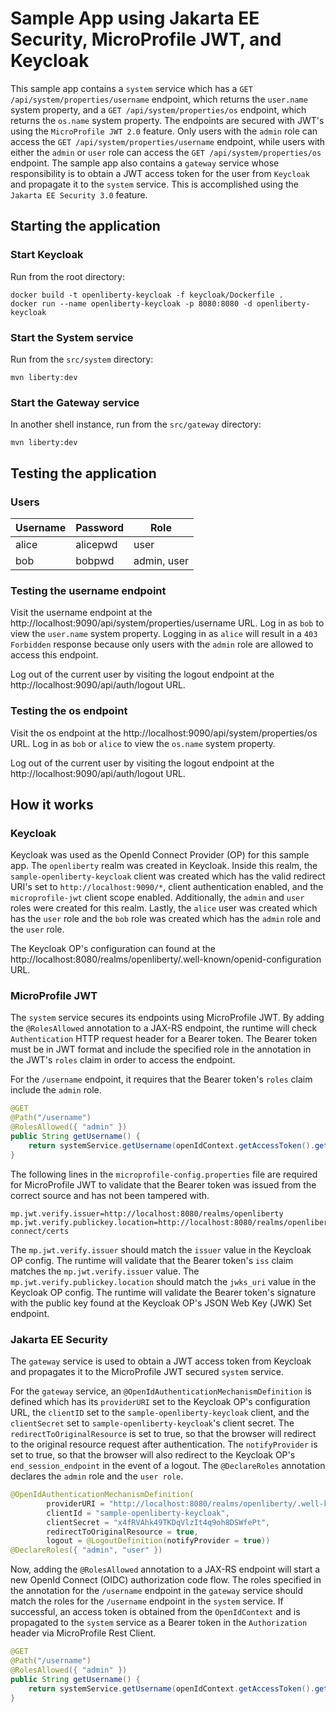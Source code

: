 # Sample App using Jakarta EE Security, MicroProfile JWT, and Keycloak

This sample app contains a `system` service which has a `GET /api/system/properties/username` endpoint, which returns the `user.name` system property, and a `GET /api/system/properties/os` endpoint, which returns the `os.name` system property. The endpoints are secured with JWT's using the `MicroProfile JWT 2.0` feature. Only users with the `admin` role can access the `GET /api/system/properties/username` endpoint, while users with either the `admin` or `user` role can access the `GET /api/system/properties/os` endpoint. The sample app also contains a `gateway` service whose responsibility is to obtain a JWT access token for the user from `Keycloak` and propagate it to the `system` service. This is accomplished using the `Jakarta EE Security 3.0` feature.

## Starting the application

### Start Keycloak

Run from the root directory:

```
docker build -t openliberty-keycloak -f keycloak/Dockerfile .
docker run --name openliberty-keycloak -p 8080:8080 -d openliberty-keycloak
```

### Start the System service

Run from the `src/system` directory:

```
mvn liberty:dev
```

### Start the Gateway service

In another shell instance, run from the `src/gateway` directory:

```
mvn liberty:dev
```

## Testing the application

### Users

| Username   | Password   | Role        |
| ---------- | ---------- | ----------- |
| alice      | alicepwd   | user        |
| bob        | bobpwd     | admin, user |

### Testing the username endpoint

Visit the username endpoint at the http://localhost:9090/api/system/properties/username URL. Log in as `bob` to view the `user.name` system property. Logging in as `alice` will result in a `403 Forbidden` response because only users with the `admin` role are allowed to access this endpoint.

Log out of the current user by visiting the logout endpoint at the http://localhost:9090/api/auth/logout URL.

### Testing the os endpoint

Visit the os endpoint at the http://localhost:9090/api/system/properties/os URL. Log in as `bob` or `alice` to view the `os.name` system property.

Log out of the current user by visiting the logout endpoint at the http://localhost:9090/api/auth/logout URL.

## How it works

### Keycloak

Keycloak was used as the OpenId Connect Provider (OP) for this sample app. The `openliberty` realm was created in Keycloak. Inside this realm, the `sample-openliberty-keycloak` client was created which has the valid redirect URI's set to `http://localhost:9090/*`, client authentication enabled, and the `microprofile-jwt` client scope enabled. Additionally, the `admin` and `user` roles were created for this realm. Lastly, the `alice` user was created which has the `user` role and the `bob` role was created which has the `admin` role and the `user` role.

The Keycloak OP's configuration can found at the http://localhost:8080/realms/openliberty/.well-known/openid-configuration URL.

### MicroProfile JWT

The `system` service secures its endpoints using MicroProfile JWT. By adding the `@RolesAllowed` annotation to a JAX-RS endpoint, the runtime will check `Authentication` HTTP request header for a Bearer token. The Bearer token must be in JWT format and include the specified role in the annotation in the JWT's `roles` claim in order to access the endpoint.

For the `/username` endpoint, it requires that the Bearer token's `roles` claim include the `admin` role.

```java
@GET
@Path("/username")
@RolesAllowed({ "admin" })
public String getUsername() {
    return systemService.getUsername(openIdContext.getAccessToken().getToken());
}
```

The following lines in the `microprofile-config.properties` file are required for MicroProfile JWT to validate that the Bearer token was issued from the correct source and has not been tampered with.

```properties
mp.jwt.verify.issuer=http://localhost:8080/realms/openliberty
mp.jwt.verify.publickey.location=http://localhost:8080/realms/openliberty/protocol/openid-connect/certs
```

The `mp.jwt.verify.issuer` should match the `issuer` value in the Keycloak OP config. The runtime will validate that the Bearer token's `iss` claim matches the `mp.jwt.verify.issuer` value. The `mp.jwt.verify.publickey.location` should match the `jwks_uri` value in the Keycloak OP config. The runtime will validate the Bearer token's signature with the public key found at the Keycloak OP's JSON Web Key (JWK) Set endpoint.

### Jakarta EE Security

The `gateway` service is used to obtain a JWT access token from Keycloak and propagates it to the MicroProfile JWT secured `system` service.

For the `gateway` service, an `@OpenIdAuthenticationMechanismDefinition` is defined which has its `providerURI` set to the Keycloak OP's configuration URL, the `clientID` set to the `sample-openliberty-keycloak` client, and the `clientSecret` set to `sample-openliberty-keycloak`'s client secret. The `redirectToOriginalResource` is set to true, so that the browser will redirect to the original resource request after authentication. The `notifyProvider` is set to true, so that the browser will also redirect to the Keycloak OP's `end_session_endpoint` in the event of a logout. The `@DeclareRoles` annotation declares the `admin` role and the `user role`.

```java
@OpenIdAuthenticationMechanismDefinition(
        providerURI = "http://localhost:8080/realms/openliberty/.well-known/openid-configuration",
        clientId = "sample-openliberty-keycloak",
        clientSecret = "x4fRVAhk49TKDqVlzIt4q9oh8DSWfePt",
        redirectToOriginalResource = true,
        logout = @LogoutDefinition(notifyProvider = true))
@DeclareRoles({ "admin", "user" })
```

Now, adding the `@RolesAllowed` annotation to a JAX-RS endpoint will start a new OpenId Connect (OIDC) authorization code flow. The roles specified in the annotation for the `/username` endpoint in the `gateway` service should match the roles for the `/username` endpoint in the `system` service. If successful, an access token is obtained from the `OpenIdContext` and is propagated to the `system` service as a Bearer token in the `Authorization` header via MicroProfile Rest Client.

```java
@GET
@Path("/username")
@RolesAllowed({ "admin" })
public String getUsername() {
    return systemService.getUsername(openIdContext.getAccessToken().getToken());
}
```

